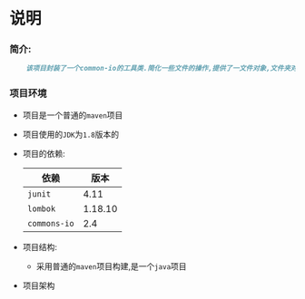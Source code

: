 # 说明

### 简介:

```markdown
	该项目封装了一个common-io的工具类.简化一些文件的操作,提供了一文件对象,文件夹对象,操作文件的类,操作文件夹的类.提供一些简化的操作,该项目并没有完善,日后会慢慢更新.
```



### 项目环境

- 项目是一个普通的`maven`项目

- 项目使用的`JDK`为`1.8`版本的

- 项目的依赖:

  | 依赖         | 版本    |
  | ------------ | ------- |
  | `junit`      | 4.11    |
  | `lombok`     | 1.18.10 |
  | `commons-io` | 2.4     |

- 项目结构:

  - 采用普通的`maven`项目构建,是一个`java`项目

- 项目架构

